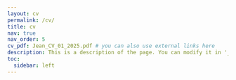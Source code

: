 ```yaml
---
layout: cv
permalink: /cv/
title: cv
nav: true
nav_order: 5
cv_pdf: Jean_CV_01_2025.pdf # you can also use external links here
description: This is a description of the page. You can modify it in '_pages/cv.md'. You can also change or remove the top pdf download button.
toc:
  sidebar: left
---
```

